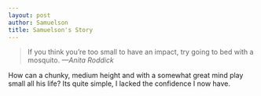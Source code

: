 ```yaml
---
layout: post
author: Samuelson
title: Samuelson's Story
---
```


> If you think you’re too small to have an impact, try going to bed with a mosquito.
>*—Anita Roddick*

How can a chunky, medium height and with a somewhat great mind play small all his life?
Its quite simple, I lacked the confidence I now have.

